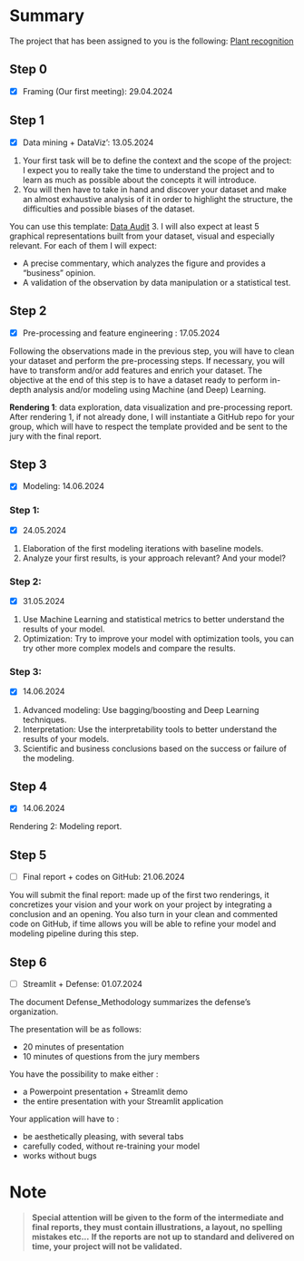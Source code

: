# Summary
The project that has been assigned to you is the following: [Plant recognition](https://docs.google.com/document/d/1Vp1yK03Be5DQrP2WEVLP6fSY7A0_5BzxtrPzszQMx1o/edit)

## Step 0
- [x] Framing (Our first meeting): 29.04.2024

## Step 1
- [X] Data mining + DataViz’: 13.05.2024

1. Your first task will be to define the context and the scope of the project: I expect you to really take the time to understand the project and to learn as much as possible about the concepts it will introduce.
2. You will then have to take in hand and discover your dataset and make an almost exhaustive analysis of it in order to highlight the structure, the difficulties and possible biases of the dataset.

You can use this template: [Data Audit](https://drive.google.com/open?id=1BZF56pzSsScHQZjJnM945iCcAKyxm2BqRsv7at-1bqY&usp=drive_copy)
3. I will also expect at least 5 graphical representations built from your dataset, visual and especially relevant. For each of them I will expect:
   - A precise commentary, which analyzes the figure and provides a “business” opinion.
   - A validation of the observation by data manipulation or a statistical test.

## Step 2
- [X] Pre-processing and feature engineering : 17.05.2024

Following the observations made in the previous step, you will have to clean your dataset and perform the pre-processing steps.
If necessary, you will have to transform and/or add features and enrich your dataset.
The objective at the end of this step is to have a dataset ready to perform in-depth analysis and/or modeling using Machine (and Deep) Learning.

**Rendering 1**: data exploration, data visualization and pre-processing report.
After rendering 1, if not already done, I will instantiate a GitHub repo for your group, which will have to respect the template provided and be sent to the jury with the final report.

## Step 3
- [X] Modeling: 14.06.2024

### Step 1:
- [X] 24.05.2024

1. Elaboration of the first modeling iterations with baseline models.
2. Analyze your first results, is your approach relevant? And your model?

### Step 2:
- [X] 31.05.2024

1. Use Machine Learning and statistical metrics to better understand the results of your model.
2. Optimization: Try to improve your model with optimization tools, you can try other more complex models and compare the results.

### Step 3:
- [X] 14.06.2024

1. Advanced modeling: Use bagging/boosting and Deep Learning techniques.
2. Interpretation: Use the interpretability tools to better understand the results of your models.
3. Scientific and business conclusions based on the success or failure of the modeling.

## Step 4
- [X] 14.06.2024

Rendering 2: Modeling report. 

## Step 5
- [ ] Final report + codes on GitHub: 21.06.2024

You will submit the final report: made up of the first two renderings, it concretizes your vision and your work on your project by integrating a conclusion and an opening.
You also turn in your clean and commented code on GitHub, if time allows you will be able to refine your model and modeling pipeline during this step.

## Step 6
- [ ] Streamlit + Defense: 01.07.2024

The document Defense_Methodology summarizes the defense’s organization.

The presentation will be as follows:
- 20 minutes of presentation
- 10 minutes of questions from the jury members

You have the possibility to make either :
- a Powerpoint presentation + Streamlit demo
- the entire presentation with your Streamlit application

Your application will have to :
- be aesthetically pleasing, with several tabs
- carefully coded, without re-training your model
- works without bugs

# Note
> **Special attention will be given to the form of the intermediate and final reports, they must contain illustrations, a layout, no spelling mistakes etc...**
> **If the reports are not up to standard and delivered on time, your project will not be validated.**

